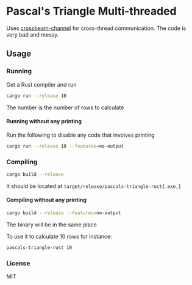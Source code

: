 # Pascal's Triangle Multi-threaded

Uses [crossbeam-channel] for cross-thread communication. The code
is very bad and messy.

## Usage

### Running
Get a Rust compiler and run
```sh
cargo run --release 10
```

The number is the number of rows to calculate

#### Running without any printing
Run the following to disable any code that involves printing
```sh
cargo run --release 10 --features=no-output
```

### Compiling
```sh
cargo build --release
```
It should be located at `target/release/pascals-triangle-rust{.exe,}`

#### Compiling without any printing
```sh
cargo build --release --features=no-output
```
The binary will be in the same place

To use it to calculate 10 rows for instance:
```sh
pascals-triangle-rust 10
```

[crossbeam-channel]: https://docs.rs/crossbeam/latest/crossbeam/channel/index.html

### License
MIT